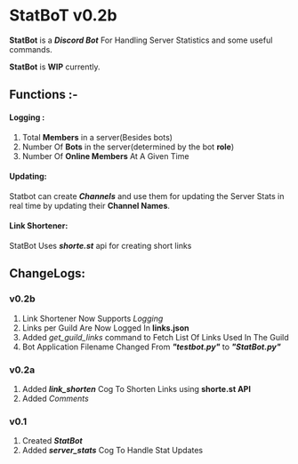 # StatBoT  v0.2b
**StatBot** is a ***Discord Bot*** For Handling Server Statistics and some useful commands.

**StatBot** is **WIP** currently.

## Functions :-

#### Logging :
1.	Total **Members** in a server(Besides bots)
2.	Number Of **Bots** in the server(determined by the bot **role**) 
3.	Number Of **Online Members** At A Given Time

#### Updating:
Statbot can create ***Channels*** and use them for updating the Server Stats in real time by updating their **Channel Names**.

#### Link Shortener:
StatBot Uses ***shorte.st*** api for creating short links

## ChangeLogs:

### v0.2b
1.	Link Shortener Now Supports *Logging*
2.	Links per Guild Are Now Logged In **links.json**
3.	Added *get_guild_links* command to Fetch List Of Links Used In The Guild
4.	Bot Application Filename Changed From ***"testbot.py"*** to ***"StatBot.py"***

### v0.2a
1.	Added ***link_shorten*** Cog To Shorten Links using **shorte.st API**
2.	Added *Comments*


### v0.1
1.	Created ***StatBot***
2.	Added ***server_stats*** Cog To Handle Stat Updates
